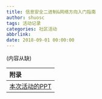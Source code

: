 ```yaml
---
title: 信息安全二进制&网络方向入门指南
author: shuosc
tags: 活动记录
categories: 社区活动
abbrlink: 
date: 2018-09-01 00:00:00
---
```

(内容从缺)

| 附录 |
| :------- |
|[本次活动的PPT](https://github.com/shuopensourcecommunity/meta-OSC/raw/master/activities/2018/autumn/week-2/18-9-7-security.pptx)|

